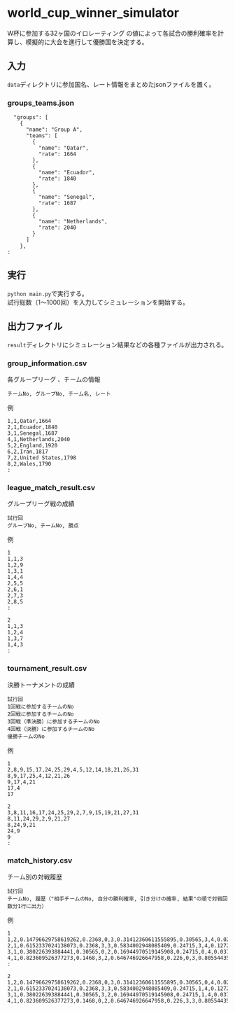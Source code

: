 # world_cup_winner_simulator
W杯に参加する32ヶ国のイロレーティング の値によって各試合の勝利確率を計算し、模擬的に大会を進行して優勝国を決定する。

## 入力
`data`ディレクトリに参加国名、レート情報をまとめたjsonファイルを置く。

### groups_teams.json
```
  "groups": [
    {
      "name": "Group A",
      "teams": [
        {
          "name": "Qatar",
          "rate": 1664
        },
        {
          "name": "Ecuador",
          "rate": 1840
        },
        {
          "name": "Senegal",
          "rate": 1687
        },
        {
          "name": "Netherlands",
          "rate": 2040
        }
      ]
    },
:
```

## 実行
`python main.py`で実行する。<br>
試行総数（1〜1000回）を入力してシミュレーションを開始する。

## 出力ファイル
`result`ディレクトリにシミュレーション結果などの各種ファイルが出力される。

### group_information.csv
各グループリーグ 、チームの情報
```
チームNo, グループNo, チーム名, レート
```

例
```
1,1,Qatar,1664
2,1,Ecuador,1840
3,1,Senegal,1687
4,1,Netherlands,2040
5,2,England,1920
6,2,Iran,1817
7,2,United States,1798
8,2,Wales,1790
:
```

### league_match_result.csv
グループリーグ戦の成績
```
試行回
グループNo, チームNo, 勝点
```

例
```
1
1,1,3
1,2,9
1,3,1
1,4,4
2,5,5
2,6,1
2,7,3
2,8,5
:

2
1,1,3
1,2,4
1,3,7
1,4,3
:
```


### tournament_result.csv
決勝トーナメントの成績
```
試行回
1回戦に参加するチームのNo
2回戦に参加するチームのNo
3回戦（準決勝）に参加するチームのNo
4回戦（決勝）に参加するチームのNo
優勝チームのNo
```

例
```
1
2,8,9,15,17,24,25,29,4,5,12,14,18,21,26,31
8,9,17,25,4,12,21,26
9,17,4,21
17,4
17

2
3,8,11,16,17,24,25,29,2,7,9,15,19,21,27,31
8,11,24,29,2,9,21,27
8,24,9,21
24,9
9
:

```

### match_history.csv
チーム別の対戦履歴
```
試行回
チームNo, 履歴（"相手チームのNo, 自分の勝利確率, 引き分けの確率, 結果"の順で対戦回数分1行に出力）
```

例
```
1
1,2,0.14796629758619262,0.2368,0,3,0.31412360611555895,0.30565,3,4,0.029590473622726973,0.1468,0
2,1,0.6152337024138073,0.2368,3,3,0.5834002948085409,0.24715,3,4,0.1272530733520421,0.226,3,8,0.4247131174083814,0.2935,1
3,1,0.380226393884441,0.30565,0,2,0.16944970519145908,0.24715,0,4,0.037305643661586396,0.15715,1
4,1,0.823609526377273,0.1468,3,2,0.646746926647958,0.226,0,3,0.8055443563384135,0.15715,1,5,0.5351394245831221,0.262,3,12,0.6847731027972381,0.21205000000000002,1,21,0.3669483330511455,0.30925,3,17,0.33592991829094865,0.31375000000000003,0
:

2
1,2,0.14796629758619262,0.2368,0,3,0.31412360611555895,0.30565,0,4,0.029590473622726973,0.1468,3
2,1,0.6152337024138073,0.2368,3,3,0.5834002948085409,0.24715,1,4,0.1272530733520421,0.226,0,7,0.41160014523190286,0.29710000000000003,1,9,0.059968148157253806,0.18055000000000002,0
3,1,0.380226393884441,0.30565,3,2,0.16944970519145908,0.24715,1,4,0.037305643661586396,0.15715,3,8,0.22114114617770733,0.26965,0
4,1,0.823609526377273,0.1468,0,2,0.646746926647958,0.226,3,3,0.8055443563384135,0.15715,0
```
